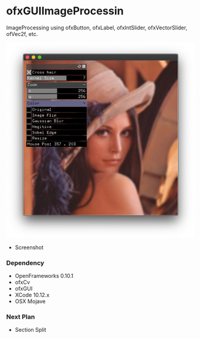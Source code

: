 # ofxGUIImageProcessin
ImageProcessing using ofxButton, ofxLabel, ofxIntSlider, ofxVectorSlider, ofVec2f, etc.

![gui processing]( https://github.com/bemoregt/ofxGUIImageProcessing/blob/master/aaa.png "GUIshot")
- Screenshot

### Dependency
- OpenFrameworks 0.10.1
- ofxCv
- ofxGUI
- XCode 10.12.x
- OSX Mojave

### Next Plan
- Section Split
